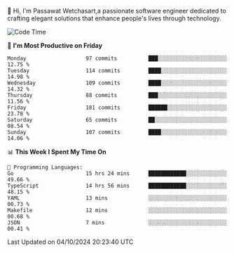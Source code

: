 
👋 Hi, I'm Passawat Wetchasart,a passionate software engineer dedicated to crafting elegant solutions that enhance people's lives through technology.


<!--START_SECTION:waka-->
![Code Time](http://img.shields.io/badge/Code%20Time-1%2C845%20hrs%2020%20mins-blue)

📅 **I'm Most Productive on Friday** 

```text
Monday                   97 commits          ███░░░░░░░░░░░░░░░░░░░░░░   12.75 % 
Tuesday                  114 commits         ████░░░░░░░░░░░░░░░░░░░░░   14.98 % 
Wednesday                109 commits         ████░░░░░░░░░░░░░░░░░░░░░   14.32 % 
Thursday                 88 commits          ███░░░░░░░░░░░░░░░░░░░░░░   11.56 % 
Friday                   181 commits         ██████░░░░░░░░░░░░░░░░░░░   23.78 % 
Saturday                 65 commits          ██░░░░░░░░░░░░░░░░░░░░░░░   08.54 % 
Sunday                   107 commits         ████░░░░░░░░░░░░░░░░░░░░░   14.06 % 
```


📊 **This Week I Spent My Time On** 

```text
💬 Programming Languages: 
Go                       15 hrs 24 mins      ████████████░░░░░░░░░░░░░   49.66 % 
TypeScript               14 hrs 56 mins      ████████████░░░░░░░░░░░░░   48.15 % 
YAML                     13 mins             ░░░░░░░░░░░░░░░░░░░░░░░░░   00.73 % 
Makefile                 12 mins             ░░░░░░░░░░░░░░░░░░░░░░░░░   00.68 % 
JSON                     7 mins              ░░░░░░░░░░░░░░░░░░░░░░░░░   00.41 % 
```


 Last Updated on 04/10/2024 20:23:40 UTC
<!--END_SECTION:waka-->

<!--
**markpassawat/markpassawat** is a ✨ _special_ ✨ repository because its `README.md` (this file) appears on your GitHub profile.

Here are some ideas to get you started:

- 🔭 I’m currently working on ...
- 🌱 I’m currently learning ...
- 👯 I’m looking to collaborate on ...
- 🤔 I’m looking for help with ...
- 💬 Ask me about ...
- 📫 How to reach me: ...
- 😄 Pronouns: He/Him
- ⚡ Fun fact: ...
-->
